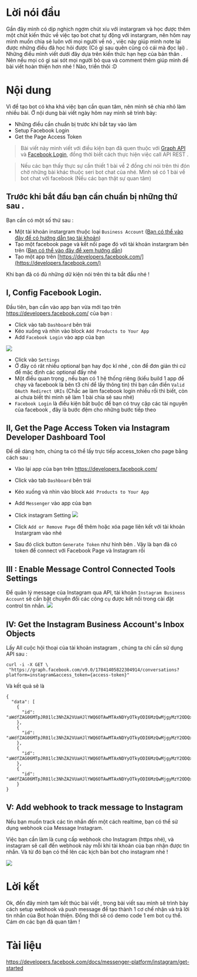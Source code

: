 # Lời nói đầu
Gần đây mình có dịp nghịch ngợm chút xíu với instargram và học được thêm một chút kiến thức về việc tạo bot chat tự động với instargram, nên hôm nay mình muốn chia sẻ luôn với mọi người về nó , việc này giúp mình note lại được những điều đã học hỏi được (Có gì sau quên cũng có cái mà đọc lại) . Những điều mình viết dưới đây dựa trên kiến thức hạn hẹp của bản thân . Nên nếu mọi có gì sai sót mọi người bỏ qua và comment thêm giúp mình để bài viết hoàn thiện hơn nhé ! Nào, triển thôi :D
# Nội dung
Vì để tạo bot có kha khá việc bạn cần quan tâm, nên mình sẽ chia nhỏ làm nhiều bài. Ở nội dung bài viết ngày hôm nay mình sẽ trình bày:
- Những điều cần chuẩn bị trước khi bắt tay vào làm
- Setup Facebook Login
-  Get the Page Access Token

> Bài viết này mình viết với điều kiện bạn đã quen thuộc với [Graph API](https://developers.facebook.com/docs/graph-api/) và [Facebook Login](https://developers.facebook.com/docs/facebook-login/), đồng thời biết cách thực hiện việc call API REST . 

> Nếu các bạn thấy thực sự cần thiết 1 bài về 2 đồng chí nói trên thì đón chờ những bài khác thuộc seri bot chat của nhé. Mình sẽ có 1 bài về bot chat với facebook (Nếu các bạn thật sự quan tâm)

## Trước khi bắt đầu bạn cần chuẩn bị những thứ sau .
Bạn cần có một số thứ sau :

- Một tài khoản instargram thuộc loại `Business Account` ([Bạn có thể vào đây để có hướng dẫn tạo tài khoản](https://help.instagram.com/502981923235522?fbclid=IwAR0ApI4wOIFKYBiYUkRQqL7yH44jgEtpTG6k0EY4DkOl8vjQWWSIyeE1ik8))
- Tạo một facebook page và kết nối page đó với tài khoản instargram bên trên  ([Bạn có thể vào đây để xem hướng dẫn](https://knowledgebase.constantcontact.com/articles/KnowledgeBase/35023-Connect-an-Instagram-Business-Profile-to-a-Facebook-Business-Page?lang=en_US))
- Tạo một app trên [https://developers.facebook.com/](https://developers.facebook.com/)  

Khi bạn đã có đủ những dữ kiện nói trên thì ta bắt đầu nhé !

## I, Config Facebook Login.

Đầu tiên, bạn cần vào app bạn vừa mới tạo trên https://developers.facebook.com/ của bạn :
- Click vào tab `Dashboard` bên trái
- Kéo xuống và nhìn vào block `Add Products to Your App`
- Add `Facebook Login` vào app của bạn

![](https://images.viblo.asia/b8d2187f-1030-416b-9e5d-a7dc2e1bd020.png)

- Click vào `Settings`
-  Ở đây có rât nhiều optional bạn hay đọc kĩ nhé , còn để đơn giản thì cứ để mặc định các optional đấy nhé
-  Một điều quan trọng , nếu bạn có 1 hệ thống riêng (kiểu build 1 app để chạy và facebook là bên t3 chỉ để lấy thông tin) thì bạn cần điền `Valid OAuth Redirect URIs`  (Chắc ae làm facebook login nhiều rồi thì biết, còn ai chưa biết thì mình sẽ làm 1 bài chia sẻ sau nhé)
-  `Facebook Login` là điều kiện bắt buộc để bạn có truy cập các tài nguyên của facebook , đây là bước đệm cho những bước tiếp theo

## II,  Get the Page Access Token via Instagram Developer Dashboard Tool
Để dễ dàng hơn, chúng ta có thể lấy trực tiếp access_token cho page bằng cách sau :
- Vào lại app của bạn  trên https://developers.facebook.com/
- Click vào tab `Dashboard` bên trái
- Kéo xuống và nhìn vào block `Add Products to Your App`
- Add `Messenger` vào app của bạn
- Click instagram Setting 
![](https://images.viblo.asia/8de07f4b-3107-4762-adae-5de81507bed3.png)

-  Click `Add or Remove Page` để thêm hoặc xóa page liên kết với tài khoản Instargram vào nhé 
-  Sau đó click button `Generate Token` như hình bên . Vậy là bạn đã có token để connect với Facebook Page và Instagram rồi

## III :  Enable Message Control Connected Tools Settings

Để quản lý message của  Instagram qua API, tài khoản `Instagram Business Account` sẽ cần bật chuyển đổi các công cụ được kết nối trong cài đặt control tin nhắn.
![](https://images.viblo.asia/e47980cd-2090-423b-bd7a-84e6e5e89da8.png)

## IV:  Get the Instagram Business Account's Inbox Objects

Lấy All cuộc hội thoại của tài khoản instagram , chúng ta chỉ cần sử dụng API sau :

```
curl -i -X GET \
 "https://graph.facebook.com/v9.0/17841405822304914/conversations?platform=instagram&access_token={access-token}"  
```

Và kết quả sẽ là 

```
{
  "data": [
    {
      "id": "aWdfZAG06MTpJR01lc3NhZA2VUaHJlYWQ6OTAwMTAxNDYyOTkyODI6MzQwMjgyMzY2ODQxNzEwMzAwOTQ5MTI4MTM2MDk5MDc1MzYyOTgx"
    },
    {
      "id": "aWdfZAG06MTpJR01lc3NhZA2VUaHJlYWQ6OTAwMTAxNDYyOTkyODI6MzQwMjgyMzY2ODQxNzEwMzAwOTQ5MTI4MTYzMzQ2MzE5NjM1NDcy"
    },
    {
      "id": "aWdfZAG06MTpJR01lc3NhZA2VUaHJlYWQ6OTAwMTAxNDYyOTkyODI6MzQwMjgyMzY2ODQxNzEwMzAwOTQ5MTI4MTk3MTY0NjI2NzAyMjMw"
    },
    {
      "id": "aWdfZAG06MTpJR01lc3NhZA2VUaHJlYWQ6OTAwMTAxNDYyOTkyODI6MzQwMjgyMzY2ODQxNzEwMzAwOTQ5MTI4MzkzNDI5MDYzMzkyNjU0"
    }
}
```

## V:  Add webhook to track message to Instagram 

Nếu bạn muốn track các tin nhắn đến một cách realtime, bạn có thể sử dụng webhook của Message Instagram. 

Việc bạn cần làm là cung cấp webhook cho Instagram (https nhé), và instagram sẽ call đến webhook này mỗi khi tài khoản của bạn nhận được tin nhắn. Và từ đó bạn có thể lên các kịch bản bot cho instagram nhé !

![](https://images.viblo.asia/4bf6facf-f08e-47b4-921d-f5b7818ce837.png)

# Lời kết
Ok, đến đây mình tạm kết thúc bài viết , trong bài viết sau mình sẽ trình bày cách setup webhook và push message để tạo thành 1 cơ chế nhận và trả lời tin nhắn của Bot hoàn thiện. Đồng thời sẽ có demo code 1 em bot cụ thể.
Cám ơn các bạn đã quan tâm !

# Tài liệu
https://developers.facebook.com/docs/messenger-platform/instagram/get-started